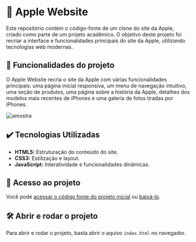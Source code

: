# 🍎 Apple Website

Este repositório contém o código-fonte de um clone do site da Apple, criado como parte de um projeto acadêmico. O objetivo deste projeto foi recriar a interface e funcionalidades principais do site da Apple, utilizando tecnologias web modernas.

## 🔨 Funcionalidades do projeto

O Apple Website recria o site da Apple com várias funcionalidades principais:
uma página inicial responsiva, um menu de navegação intuitivo, uma seção de produtos, uma página sobre a história da Apple, 
detalhes dos modelos mais recentes de iPhones e uma galeria de fotos tiradas por iPhones.

![amostra](https://github.com/htaluss/site-apple/assets/128881501/477897aa-5486-44f4-9e98-49d5301f1dc2)

## ✔️ Tecnologias Utilizadas

- **HTML5:** Estruturação do conteúdo do site.
- **CSS3:** Estilização e layout.
- **JavaScript:** Interatividade e funcionalidades dinâmicas.

## 📁 Acesso ao projeto

Você pode [acessar o código fonte do projeto inicial](https://site-apple-blush.vercel.app/html/iphone.html) ou [baixá-lo](https://github.com/htaluss/site-apple/archive/refs/heads/main.zip).

## 🛠️ Abrir e rodar o projeto

Para abrir e rodar o projeto, basta abrir o aquivo `index.html` no navegador.

